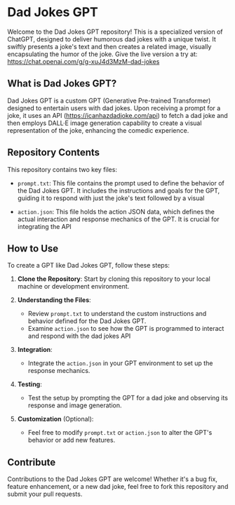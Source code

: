 # Dad Jokes GPT

Welcome to the Dad Jokes GPT repository! This is a specialized version of ChatGPT, designed to deliver humorous dad jokes with a unique twist. It swiftly presents a joke's text and then creates a related image, visually encapsulating the humor of the joke. Give the live version a try at: https://chat.openai.com/g/g-xuJ4d3MzM-dad-jokes

## What is Dad Jokes GPT?

Dad Jokes GPT is a custom GPT (Generative Pre-trained Transformer) designed to entertain users with dad jokes. Upon receiving a prompt for a joke, it uses an API (https://icanhazdadjoke.com/api) to fetch a dad joke and then employs DALL·E image generation capability to create a visual representation of the joke, enhancing the comedic experience.

## Repository Contents

This repository contains two key files:

- `prompt.txt`: This file contains the prompt used to define the behavior of the Dad Jokes GPT. It includes the instructions and goals for the GPT, guiding it to respond with just the joke's text followed by a visual

- `action.json`: This file holds the action JSON data, which defines the actual interaction and response mechanics of the GPT. It is crucial for integrating the API

## How to Use

To create a GPT like Dad Jokes GPT, follow these steps:

1. **Clone the Repository**: Start by cloning this repository to your local machine or development environment.

2. **Understanding the Files**:
   - Review `prompt.txt` to understand the custom instructions and behavior defined for the Dad Jokes GPT.
   - Examine `action.json` to see how the GPT is programmed to interact and respond with the dad jokes API

3. **Integration**:
   - Integrate the `action.json` in your GPT environment to set up the response mechanics.

4. **Testing**:
   - Test the setup by prompting the GPT for a dad joke and observing its response and image generation.

5. **Customization** (Optional):
   - Feel free to modify `prompt.txt` or `action.json` to alter the GPT's behavior or add new features.

## Contribute

Contributions to the Dad Jokes GPT are welcome! Whether it's a bug fix, feature enhancement, or a new dad joke, feel free to fork this repository and submit your pull requests.

